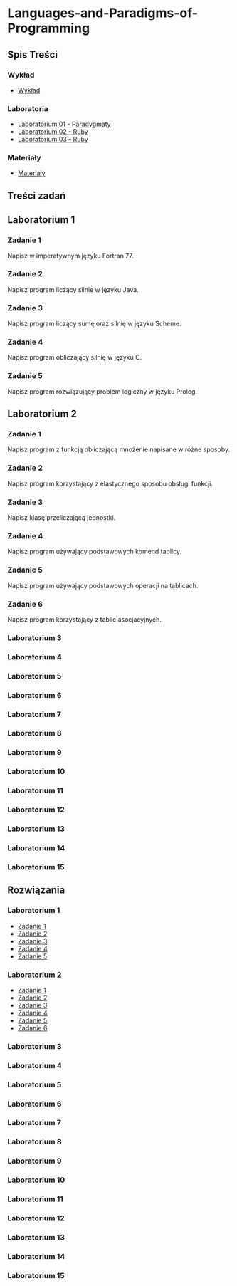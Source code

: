 # Languages-and-Paradigms-of-Programming

## Spis Treści

### Wykład

- [Wykład](https://github.com/tukarp/Languages-and-Paradigms-of-Programming/blob/main/Wyk%C5%82ad/Wyk%C5%82ad%20-%20J%C4%99zyki%20i%20Paradygmaty%20Programowania.pdf)

### Laboratoria

- [Laboratorium 01 - Paradygmaty](#laboratorium-1)
- [Laboratorium 02 - Ruby](#laboratorium-1)
- [Laboratorium 03 - Ruby]()

### Materiały

- [Materiały](http://kft.umcs.lublin.pl/mgozdz/)

## Treści zadań

## Laboratorium 1

### Zadanie 1

Napisz w imperatywnym języku Fortran 77.

### Zadanie 2

Napisz program liczący silnie w języku Java.

### Zadanie 3

Napisz program liczący sumę oraz silnię w języku Scheme.

### Zadanie 4

Napisz program obliczający silnię w języku C.

### Zadanie 5

Napisz program rozwiązujący problem logiczny w języku Prolog.

## Laboratorium 2

### Zadanie 1

Napisz program z funkcją obliczającą mnożenie napisane w różne sposoby.

### Zadanie 2

Napisz program korzystający z elastycznego sposobu obsługi funkcji.

### Zadanie 3

Napisz klasę przeliczającą jednostki.

### Zadanie 4

Napisz program używający podstawowych komend tablicy.

### Zadanie 5

Napisz program używający podstawowych operacji na tablicach.

### Zadanie 6

Napisz program korzystający z tablic asocjacyjnych.

### Laboratorium 3

### Laboratorium 4

### Laboratorium 5

### Laboratorium 6

### Laboratorium 7

### Laboratorium 8

### Laboratorium 9

### Laboratorium 10

### Laboratorium 11

### Laboratorium 12

### Laboratorium 13

### Laboratorium 14

### Laboratorium 15

## Rozwiązania

### Laboratorium 1

- [Zadanie 1](https://github.com/tukarp/Languages-and-Paradigms-of-Programming/blob/main/Laboratoria/Lab%2001/Zadanie%201.f)
- [Zadanie 2](https://github.com/tukarp/Languages-and-Paradigms-of-Programming/blob/main/Laboratoria/Lab%2001/Zadanie%202.java)
- [Zadanie 3](https://github.com/tukarp/Languages-and-Paradigms-of-Programming/blob/main/Laboratoria/Lab%2001/Zadanie%203.scm)
- [Zadanie 4](https://github.com/tukarp/Languages-and-Paradigms-of-Programming/blob/main/Laboratoria/Lab%2001/Zadanie%204.c)
- [Zadanie 5](https://github.com/tukarp/Languages-and-Paradigms-of-Programming/blob/main/Laboratoria/Lab%2001/Zadanie%205.pl)

### Laboratorium 2

- [Zadanie 1](https://github.com/tukarp/Languages-and-Paradigms-of-Programming/blob/main/Laboratoria/Lab%2002/Zadanie%201.rb)
- [Zadanie 2](https://github.com/tukarp/Languages-and-Paradigms-of-Programming/blob/main/Laboratoria/Lab%2002/Zadanie%202.rb)
- [Zadanie 3](https://github.com/tukarp/Languages-and-Paradigms-of-Programming/blob/main/Laboratoria/Lab%2002/Zadanie%203.rb)
- [Zadanie 4](https://github.com/tukarp/Languages-and-Paradigms-of-Programming/blob/main/Laboratoria/Lab%2002/Zadanie%204.rb)
- [Zadanie 5](https://github.com/tukarp/Languages-and-Paradigms-of-Programming/blob/main/Laboratoria/Lab%2002/Zadanie%205.rb)
- [Zadanie 6](https://github.com/tukarp/Languages-and-Paradigms-of-Programming/blob/main/Laboratoria/Lab%2002/Zadanie%206.rb)

### Laboratorium 3

### Laboratorium 4

### Laboratorium 5

### Laboratorium 6

### Laboratorium 7

### Laboratorium 8

### Laboratorium 9

### Laboratorium 10

### Laboratorium 11

### Laboratorium 12

### Laboratorium 13

### Laboratorium 14

### Laboratorium 15
